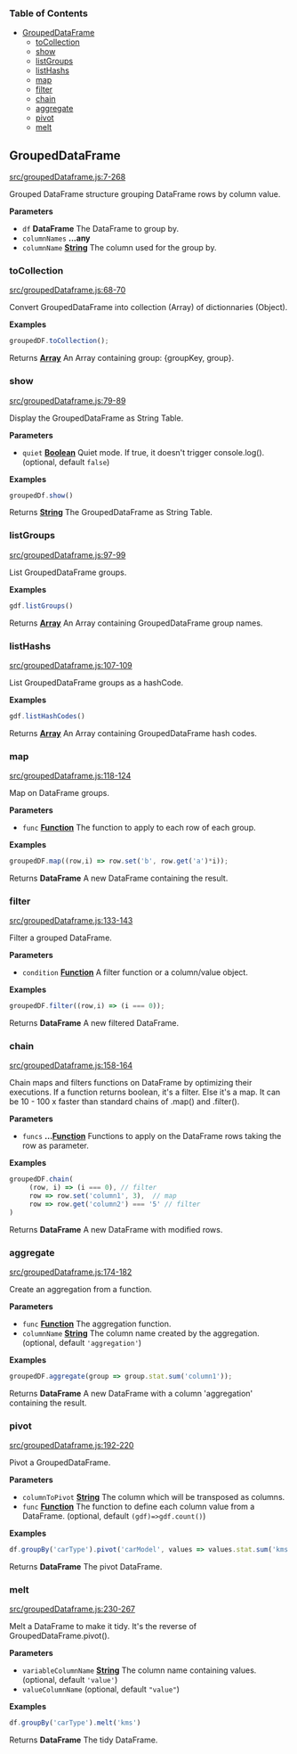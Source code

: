 <!-- Generated by documentation.js. Update this documentation by updating the source code. -->

### Table of Contents

-   [GroupedDataFrame][1]
    -   [toCollection][2]
    -   [show][3]
    -   [listGroups][4]
    -   [listHashs][5]
    -   [map][6]
    -   [filter][7]
    -   [chain][8]
    -   [aggregate][9]
    -   [pivot][10]
    -   [melt][11]

## GroupedDataFrame

[src/groupedDataframe.js:7-268][12]

Grouped DataFrame structure grouping DataFrame rows by column value.

**Parameters**

-   `df` **DataFrame** The DataFrame to group by.
-   `columnNames` **...any** 
-   `columnName` **[String][13]** The column used for the group by.

### toCollection

[src/groupedDataframe.js:68-70][14]

Convert GroupedDataFrame into collection (Array) of dictionnaries (Object).

**Examples**

```javascript
groupedDF.toCollection();
```

Returns **[Array][15]** An Array containing group: {groupKey, group}.

### show

[src/groupedDataframe.js:79-89][16]

Display the GroupedDataFrame as String Table.

**Parameters**

-   `quiet` **[Boolean][17]** Quiet mode. If true, it doesn't trigger console.log(). (optional, default `false`)

**Examples**

```javascript
groupedDf.show()
```

Returns **[String][13]** The GroupedDataFrame as String Table.

### listGroups

[src/groupedDataframe.js:97-99][18]

List GroupedDataFrame groups.

**Examples**

```javascript
gdf.listGroups()
```

Returns **[Array][15]** An Array containing GroupedDataFrame group names.

### listHashs

[src/groupedDataframe.js:107-109][19]

List GroupedDataFrame groups as a hashCode.

**Examples**

```javascript
gdf.listHashCodes()
```

Returns **[Array][15]** An Array containing GroupedDataFrame hash codes.

### map

[src/groupedDataframe.js:118-124][20]

Map on DataFrame groups.

**Parameters**

-   `func` **[Function][21]** The function to apply to each row of each group.

**Examples**

```javascript
groupedDF.map((row,i) => row.set('b', row.get('a')*i));
```

Returns **DataFrame** A new DataFrame containing the result.

### filter

[src/groupedDataframe.js:133-143][22]

Filter a grouped DataFrame.

**Parameters**

-   `condition` **[Function][21]** A filter function or a column/value object.

**Examples**

```javascript
groupedDF.filter((row,i) => (i === 0));
```

Returns **DataFrame** A new filtered DataFrame.

### chain

[src/groupedDataframe.js:158-164][23]

Chain maps and filters functions on DataFrame by optimizing their executions.
If a function returns boolean, it's a filter. Else it's a map.
It can be 10 - 100 x faster than standard chains of .map() and .filter().

**Parameters**

-   `funcs` **...[Function][21]** Functions to apply on the DataFrame rows taking the row as parameter.

**Examples**

```javascript
groupedDF.chain(
     (row, i) => (i === 0), // filter
     row => row.set('column1', 3),  // map
     row => row.get('column2') === '5' // filter
)
```

Returns **DataFrame** A new DataFrame with modified rows.

### aggregate

[src/groupedDataframe.js:174-182][24]

Create an aggregation from a function.

**Parameters**

-   `func` **[Function][21]** The aggregation function.
-   `columnName` **[String][13]** The column name created by the aggregation. (optional, default `'aggregation'`)

**Examples**

```javascript
groupedDF.aggregate(group => group.stat.sum('column1'));
```

Returns **DataFrame** A new DataFrame with a column 'aggregation' containing the result.

### pivot

[src/groupedDataframe.js:192-220][25]

Pivot a GroupedDataFrame.

**Parameters**

-   `columnToPivot` **[String][13]** The column which will be transposed as columns.
-   `func` **[Function][21]** The function to define each column value from a DataFrame. (optional, default `(gdf)=>gdf.count()`)

**Examples**

```javascript
df.groupBy('carType').pivot('carModel', values => values.stat.sum('kms'))
```

Returns **DataFrame** The pivot DataFrame.

### melt

[src/groupedDataframe.js:230-267][26]

Melt a DataFrame to make it tidy. It's the reverse of GroupedDataFrame.pivot().

**Parameters**

-   `variableColumnName` **[String][13]** The column name containing values. (optional, default `'value'`)
-   `valueColumnName`   (optional, default `"value"`)

**Examples**

```javascript
df.groupBy('carType').melt('kms')
```

Returns **DataFrame** The tidy DataFrame.

[1]: #groupeddataframe

[2]: #tocollection

[3]: #show

[4]: #listgroups

[5]: #listhashs

[6]: #map

[7]: #filter

[8]: #chain

[9]: #aggregate

[10]: #pivot

[11]: #melt

[12]: https://github.com/Gmousse/dataframe-js/blob/8f87fce5658dc32c641517085befcab3f0aa12dc/src/groupedDataframe.js#L7-L268 "Source code on GitHub"

[13]: https://developer.mozilla.org/docs/Web/JavaScript/Reference/Global_Objects/String

[14]: https://github.com/Gmousse/dataframe-js/blob/8f87fce5658dc32c641517085befcab3f0aa12dc/src/groupedDataframe.js#L68-L70 "Source code on GitHub"

[15]: https://developer.mozilla.org/docs/Web/JavaScript/Reference/Global_Objects/Array

[16]: https://github.com/Gmousse/dataframe-js/blob/8f87fce5658dc32c641517085befcab3f0aa12dc/src/groupedDataframe.js#L79-L89 "Source code on GitHub"

[17]: https://developer.mozilla.org/docs/Web/JavaScript/Reference/Global_Objects/Boolean

[18]: https://github.com/Gmousse/dataframe-js/blob/8f87fce5658dc32c641517085befcab3f0aa12dc/src/groupedDataframe.js#L97-L99 "Source code on GitHub"

[19]: https://github.com/Gmousse/dataframe-js/blob/8f87fce5658dc32c641517085befcab3f0aa12dc/src/groupedDataframe.js#L107-L109 "Source code on GitHub"

[20]: https://github.com/Gmousse/dataframe-js/blob/8f87fce5658dc32c641517085befcab3f0aa12dc/src/groupedDataframe.js#L118-L124 "Source code on GitHub"

[21]: https://developer.mozilla.org/docs/Web/JavaScript/Reference/Statements/function

[22]: https://github.com/Gmousse/dataframe-js/blob/8f87fce5658dc32c641517085befcab3f0aa12dc/src/groupedDataframe.js#L133-L143 "Source code on GitHub"

[23]: https://github.com/Gmousse/dataframe-js/blob/8f87fce5658dc32c641517085befcab3f0aa12dc/src/groupedDataframe.js#L158-L164 "Source code on GitHub"

[24]: https://github.com/Gmousse/dataframe-js/blob/8f87fce5658dc32c641517085befcab3f0aa12dc/src/groupedDataframe.js#L174-L182 "Source code on GitHub"

[25]: https://github.com/Gmousse/dataframe-js/blob/8f87fce5658dc32c641517085befcab3f0aa12dc/src/groupedDataframe.js#L192-L220 "Source code on GitHub"

[26]: https://github.com/Gmousse/dataframe-js/blob/8f87fce5658dc32c641517085befcab3f0aa12dc/src/groupedDataframe.js#L230-L267 "Source code on GitHub"

